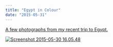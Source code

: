 ```yaml
---
title: "Egypt in Colour"
date: "2015-05-31"
---
```


[A few photographs from my recent trip to Egypt.](https://www.flickr.com/gp/92351128@N00/g5o4Bc)

[![Screenshot 2015-05-30 16.05.48](images/Screenshot-2015-05-30-16.05.48.png)](https://www.flickr.com/gp/92351128@N00/g5o4Bc)
